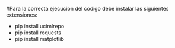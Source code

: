 #Para la correcta ejecucion del codigo debe instalar las siguientes extensiones:
- pip install ucimlrepo
- pip install requests
- pip install matplotlib

